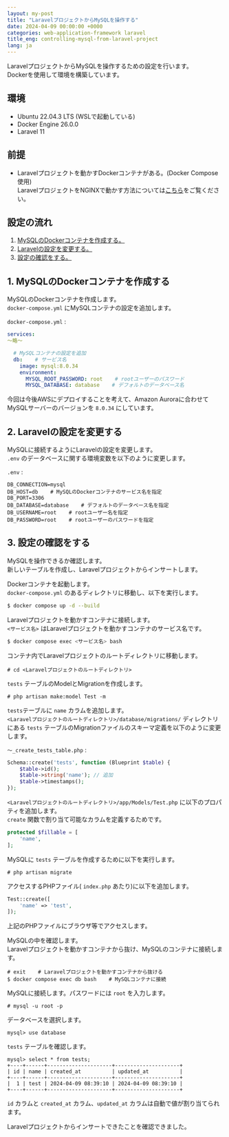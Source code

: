 ```yaml
---
layout: my-post
title: "LaravelプロジェクトからMySQLを操作する"
date: 2024-04-09 00:00:00 +0000
categories: web-application-framework laravel
title_eng: controlling-mysql-from-laravel-project
lang: ja
---
```


LaravelプロジェクトからMySQLを操作するための設定を行います。  
Dockerを使用して環境を構築しています。

## 環境
- Ubuntu 22.04.3 LTS (WSLで起動している)
- Docker Engine 26.0.0
- Laravel 11

## 前提
- Laravelプロジェクトを動かすDockerコンテナがある。(Docker Compose使用)  
LaravelプロジェクトをNGINXで動かす方法については[こちら](/web-application-framework/laravel/running-laravel-project-on-nginx)をご覧ください。

## 設定の流れ
1. [MySQLのDockerコンテナを作成する。](#1-mysqlのdockerコンテナを作成する)
2. [Laravelの設定を変更する。](#2-laravelの設定を変更する)
3. [設定の確認をする。](#3-設定の確認をする)

## 1. MySQLのDockerコンテナを作成する
MySQLのDockerコンテナを作成します。  
`docker-compose.yml` にMySQLコンテナの設定を追加します。

`docker-compose.yml` :
```yml
services:
～略～

  # MySQLコンテナの設定を追加
  db:    # サービス名
    image: mysql:8.0.34
    environment:
      MYSQL_ROOT_PASSWORD: root    # rootユーザーのパスワード
      MYSQL_DATABASE: database    # デフォルトのデータベース名
```
今回は今後AWSにデプロイすることを考えて、Amazon Auroraに合わせてMySQLサーバーのバージョンを `8.0.34` にしています。

## 2. Laravelの設定を変更する
MySQLに接続するようにLaravelの設定を変更します。  
`.env` のデータベースに関する環境変数を以下のように変更します。

`.env` :
```
DB_CONNECTION=mysql
DB_HOST=db    # MySQLのDockerコンテナのサービス名を指定
DB_PORT=3306
DB_DATABASE=database    # デフォルトのデータベース名を指定
DB_USERNAME=root    # rootユーザー名を指定
DB_PASSWORD=root    # rootユーザーのパスワードを指定
```

## 3. 設定の確認をする
MySQLを操作できるか確認します。  
新しいテーブルを作成し、Laravelプロジェクトからインサートします。

Dockerコンテナを起動します。  
`docker-compose.yml` のあるディレクトリに移動し、以下を実行します。
```bash
$ docker compose up -d --build
```
Laravelプロジェクトを動かすコンテナに接続します。  
`<サービス名>` はLaravelプロジェクトを動かすコンテナのサービス名です。
```bash
$ docker compose exec <サービス名> bash
```
コンテナ内でLaravelプロジェクトのルートディレクトリに移動します。  
```
# cd <Laravelプロジェクトのルートディレクトリ>
```
`tests` テーブルのModelとMigrationを作成します。
```
# php artisan make:model Test -m
```
`tests`テーブルに `name` カラムを追加します。  
`<Laravelプロジェクトのルートディレクトリ>/database/migrations/` ディレクトリにある `tests` テーブルのMigrationファイルのスキーマ定義を以下のように変更します。

`～_create_tests_table.php` :
```php
Schema::create('tests', function (Blueprint $table) {
    $table->id();
    $table->string('name'); // 追加
    $table->timestamps();
});
```
`<Laravelプロジェクトのルートディレクトリ>/app/Models/Test.php` に以下のプロパティを追加します。  
`create` 関数で割り当て可能なカラムを定義するためです。
```php
protected $fillable = [
    'name',
];
```
MySQLに `tests` テーブルを作成するために以下を実行します。
```
# php artisan migrate
```
アクセスするPHPファイル( `index.php` あたり)に以下を追加します。  
```php
Test::create([
    'name' => 'test',
]);
```
上記のPHPファイルにブラウザ等でアクセスします。

MySQLの中を確認します。  
Laravelプロジェクトを動かすコンテナから抜け、MySQLのコンテナに接続します。
```
# exit    # Laravelプロジェクトを動かすコンテナから抜ける
$ docker compose exec db bash    # MySQLコンテナに接続
```
MySQLに接続します。パスワードには `root` を入力します。
```
# mysql -u root -p
```
データベースを選択します。
```
mysql> use database
```
`tests` テーブルを確認します。
```
mysql> select * from tests;
+----+------+---------------------+---------------------+
| id | name | created_at          | updated_at          |
+----+------+---------------------+---------------------+
|  1 | test | 2024-04-09 08:39:10 | 2024-04-09 08:39:10 |
+----+------+---------------------+---------------------+
```
`id` カラムと `created_at` カラム、`updated_at` カラムは自動で値が割り当てられます。

Laravelプロジェクトからインサートできたことを確認できました。